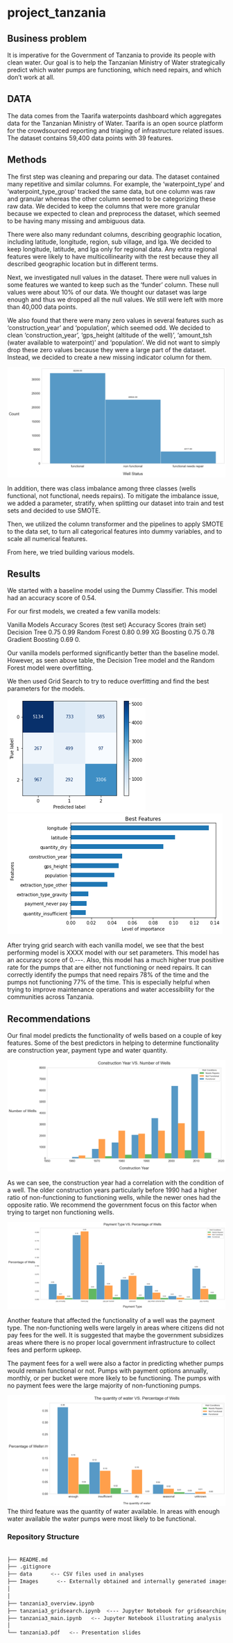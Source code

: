 # project_tanzania

## Business problem

It is imperative for the Government of Tanzania to provide its people with clean water. Our goal is to help the Tanzanian Ministry of Water strategically predict which water pumps are functioning, which need repairs, and which don’t work at all. 


## DATA
The data comes from the Taarifa waterpoints dashboard which aggregates data for the Tanzanian Ministry of Water. Taarifa is an open source platform for the crowdsourced reporting and triaging of infrastructure related issues. The dataset contains 59,400 data points with 39 features. 

## Methods 

The first step was cleaning and  preparing our data. The dataset contained many repetitive and similar columns. For example, the ‘waterpoint_type’ and ‘waterpoint_type_group’ tracked the same data, but one column was raw and granular whereas the other column seemed to be categorizing these raw data. We decided to keep the columns that were more granular because we expected to clean and preprocess the dataset, which seemed to be having many missing and ambiguous data. 

There were also many redundant columns, describing geographic location, including latitude, longitude, region, sub village, and lga. We decided to keep longitude, latitude, and lga only for regional data. Any extra regional features were likely to have multicollinearity with the rest because they all described geographic location but in different terms.  

Next, we investigated null values in the dataset. There were null values in some features we wanted to keep such as the ‘funder’ column. These null values were about 10% of our data. We thought our dataset was large enough and thus we dropped all the null values. We still were left with more than 40,000 data points.

We also found that there were many zero values in several features such as ‘construction_year’ and ‘population’, which seemed odd.  We decided to clean ‘construction_year’, ‘gps_height (altitude of the well)’, ‘amount_tsh (water available to waterpoint)’ and ‘population’. We did not want to simply drop these zero values because they were a large part of the dataset. Instead,  we decided to create a new missing indicator column for them.

![image1](./images/status_group.png)
 
In addition, there was class imbalance among three classes (wells functional, not functional, needs repairs). To mitigate the imbalance issue, we added a parameter, stratify, when splitting our dataset into train and test sets and decided to use SMOTE. 

Then, we utilized the column transformer and the pipelines to apply SMOTE to the data set, to turn all categorical features into dummy variables, and to scale all numerical features. 

From here, we tried building various models. 

## Results 

We started with a baseline model using the Dummy Classifier. This model had an accuracy score of 0.54.

For our first models, we created a few vanilla models: 

Vanilla Models
Accuracy Scores (test  set)
Accuracy Scores (train set)
Decision Tree
0.75
0.99
Random Forest
0.80
0.99
XG Boosting
0.75
0.78
Gradient Boosting
0.69
0.



Our vanilla models performed significantly better than the baseline model. However, as seen above table, the Decision Tree model and the Random Forest model were overfitting. 

We then used Grid Search to try to reduce overfitting and find the best parameters for the models. 

![image6](./images/gb_test_confusion_matrix.png)
![image5](./images/best_Featrues_dt.png)

After trying grid search with each vanilla model, we see that the best performing model is XXXX model with our set parameters. This model has an accuracy score of 0.---. Also, this model has a much higher true positive rate for the pumps that are either not functioning or need repairs. It can correctly identify the pumps that need repairs 78% of the time and the pumps not functioning 77% of the time. This is especially helpful when trying to improve maintenance operations and water accessibility for the communities across Tanzania. 



## Recommendations

Our final model predicts the functionality of wells based on a couple of key features. Some of the best predictors in helping to determine functionality are construction year, payment type and water quantity. 

![image2](./images/construction_year_vs_well.png)

As we can see, the construction year had a correlation with the condition of a well. The older construction years particularly before 1990 had a higher ratio of non-functioning to functioning wells, while the newer ones had the opposite ratio. We recommend the government focus on this factor when trying to target non functioning wells. 

![image3](./images/paymenttype_vs_well.png)

Another feature that affected the functionality of a well was the payment type. The non-functioning wells were largely in areas where citizens did not pay fees for the well. It is suggested that maybe the government subsidizes areas where there is no proper local government infrastructure to collect fees and perform upkeep.

The payment fees for a well were also a factor in predicting whether pumps would remain functional or not. Pumps with payment options annually, monthly, or per bucket were more likely to be functioning. The pumps with no payment fees were the large majority of non-functioning pumps.

![image4](./images/quantity_vs_well.png)
The third feature was the quantity of water available. In areas with enough water available the water pumps were most likely to be functional. 


### Repository Structure 

```bash

├── README.md
├── .gitignore
├── data      <-- CSV files used in analyses
├── Images      <-- Externally obtained and internally generated images
│ 
│ 
├── tanzania3_overview.ipynb  
├── tanzania3_gridsearch.ipynb  <--- Jupyter Notebook for gridsearching  
├── tanzania3_main.ipynb   <-- Jupyter Notebook illustrating analysis 
│ 
└── tanzania3.pdf   <-- Presentation slides

```
